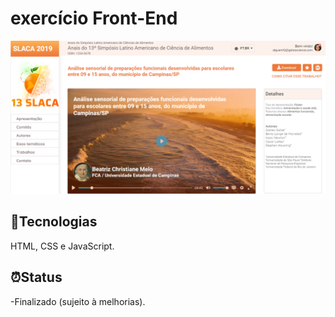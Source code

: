 # exercício Front-End
![Resultado final do projeto](https://github.com/winebarboza/exercicio-frontend/blob/master/public/images/projeto-final-imagem.png)

## 👾Tecnologias
HTML, CSS e JavaScript.
## ⏰Status
-Finalizado (sujeito à melhorias).
